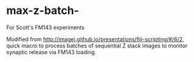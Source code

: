 # max-z-batch-
For Scott's FM143 experiments

Modified from http://imagej.github.io/presentations/fiji-scripting/#/6/2, quick macro to process batches of sequential Z stack images to monitor synaptic release via FM143 loading.
